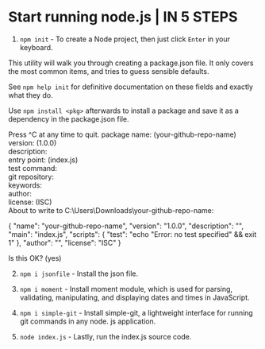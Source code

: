 # Start running node.js | IN 5 STEPS

1) ```npm init``` - To create a Node project, then just click `Enter` in your keyboard.<br>

This utility will walk you through creating a package.json file.
It only covers the most common items, and tries to guess sensible defaults.

See `npm help init` for definitive documentation on these fields
and exactly what they do.

Use `npm install <pkg>` afterwards to install a package and
save it as a dependency in the package.json file.

Press ^C at any time to quit.
package name: (your-github-repo-name)
version: (1.0.0)                                                                                                                                                                      
description:                                                                                                                                                                          
entry point: (index.js)                                                                                                                                                               
test command:                                                                                                                                                                         
git repository:                                                                                                                                                                       
keywords:                                                                                                                                                                             
author:                                                                                                                                                                               
license: (ISC)                                                                                                                                                                        
About to write to C:\Users\Downloads\your-github-repo-name:

{
  "name": "your-github-repo-name",
  "version": "1.0.0",
  "description": "",
  "main": "index.js",
  "scripts": {
    "test": "echo \"Error: no test specified\" && exit 1"
  },
  "author": "",
  "license": "ISC"
}


Is this OK? (yes)


2) ```npm i jsonfile``` - Install the json file.

1) ```npm i moment``` - Install moment module, which is used for parsing, validating, manipulating, and displaying dates and times in JavaScript.

1) ```npm i simple-git``` - Install simple-git, a lightweight interface for running git commands in any node. js application.

1) ```node index.js``` - Lastly, run the index.js source code.